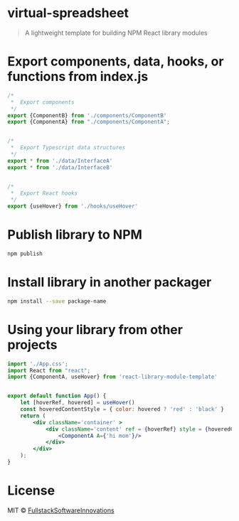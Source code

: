 # virtual-spreadsheet

> A lightweight template for building NPM React library modules


# Export components, data, hooks, or functions from index.js
```jsx
/*
 *  Export components
 */
export {ComponentB} from './components/ComponentB'
export {ComponentA} from "./components/ComponentA";


/*
 *  Export Typescript data structures
 */
export * from './data/InterfaceA'
export * from './data/InterfaceB'


/*
 *  Export React hooks
 */
export {useHover} from './hooks/useHover'
```



# Publish library to NPM
```bash
npm publish
```



# Install library in another packager

```bash
npm install --save package-name
```



# Using your library from other projects


```jsx
import './App.css';
import React from "react";
import {ComponentA, useHover} from 'react-library-module-template'


export default function App() {
    let [hoverRef, hovered] = useHover()
    const hoveredContentStyle = { color: hovered ? 'red' : 'black' }
    return (
        <div className='container' >
            <div className='content' ref = {hoverRef} style = {hoveredContentStyle}>
                <ComponentA A={'hi mom'}/>
            </div>
        </div>
    );
}

```



# License

MIT © [FullstackSoftwareInnovations](https://github.com/FullstackSoftwareInnovations)
